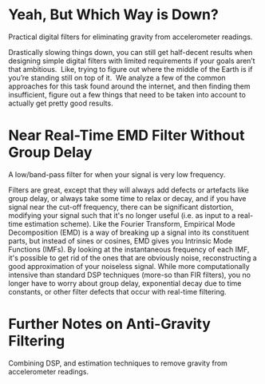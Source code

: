 # Yeah, But Which Way is Down?
Practical digital filters for eliminating gravity from accelerometer readings.

Drastically slowing things down, you can still get half-decent results when designing simple digital filters with limited requirements if your goals aren’t that ambitious.  Like, trying to figure out where the middle of the Earth is if you’re standing still on top of it.  We analyze a few of the common approaches for this task found around the internet, and then finding them insufficient, figure out a few things that need to be taken into account to actually get pretty good results.

# Near Real-Time EMD Filter Without Group Delay
A low/band-pass filter for when your signal is very low frequency.

Filters are great, except that they will always add defects or artefacts like group delay, or always take some time to relax or decay, and if you have signal near the cut-off frequency, there can be significant distortion, modifying your signal such that it's no longer useful (i.e. as input to a real-time estimation scheme). Like the Fourier Transform, Empirical Mode Decomposition (EMD) is a way of breaking up a signal into its constituent parts, but instead of sines or cosines, EMD gives you Intrinsic Mode Functions (IMFs). By looking at the instantaneous frequency of each IMF, it's possible to get rid of the ones that are obviously noise, reconstructing a good approximation of your noiseless signal. While more computationally intensive than standard DSP techniques (more-so than FIR filters), you no longer have to worry about group delay, exponential decay due to time constants, or other filter defects that occur with real-time filtering. 

# Further Notes on Anti-Gravity Filtering
Combining DSP, and estimation techniques to remove gravity from accelerometer readings.
